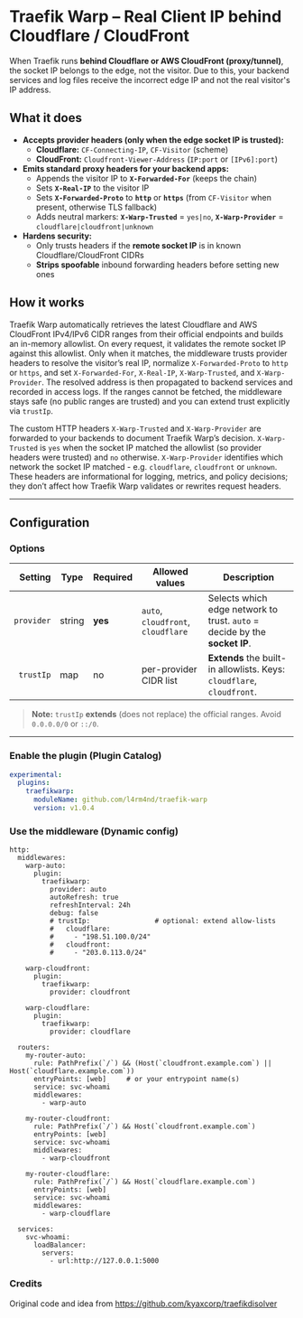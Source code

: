 # Traefik Warp – Real Client IP behind Cloudflare / CloudFront

When Traefik runs **behind Cloudflare or AWS CloudFront (proxy/tunnel)**, the socket IP belongs to the edge, not the visitor. Due to this, your backend services and log files receive the incorrect edge IP and not the real visitor's IP address.

## What it does

- **Accepts provider headers (only when the edge socket IP is trusted):**
  - **Cloudflare:** `CF-Connecting-IP`, `CF-Visitor` (scheme)
  - **CloudFront:** `Cloudfront-Viewer-Address` (`IP:port` or `[IPv6]:port`)
- **Emits standard proxy headers for your backend apps:**
  - Appends the visitor IP to **`X-Forwarded-For`** (keeps the chain)
  - Sets **`X-Real-IP`** to the visitor IP
  - Sets **`X-Forwarded-Proto`** to **`http`** or **`https`** (from `CF-Visitor` when present, otherwise TLS fallback)
  - Adds neutral markers: **`X-Warp-Trusted`** = `yes|no`, **`X-Warp-Provider`** = `cloudflare|cloudfront|unknown`
- **Hardens security:**
  - Only trusts headers if the **remote socket IP** is in known Cloudflare/CloudFront CIDRs
  - **Strips spoofable** inbound forwarding headers before setting new ones

## How it works

Traefik Warp automatically retrieves the latest Cloudflare and AWS CloudFront IPv4/IPv6 CIDR ranges from their official endpoints and builds an in-memory allowlist. On every request, it validates the remote socket IP against this allowlist. Only when it matches, the middleware trusts provider headers to resolve the visitor’s real IP, normalize `X-Forwarded-Proto` to `http` or `https`, and set `X-Forwarded-For`, `X-Real-IP`, `X-Warp-Trusted`, and `X-Warp-Provider`. The resolved address is then propagated to backend services and recorded in access logs. If the ranges cannot be fetched, the middleware stays safe (no public ranges are trusted) and you can extend trust explicitly via `trustIp`.

The custom HTTP headers `X-Warp-Trusted` and `X-Warp-Provider` are forwarded to your backends to document Traefik Warp’s decision. `X-Warp-Trusted` is `yes` when the socket IP matched the allowlist (so provider headers were trusted) and `no` otherwise. `X-Warp-Provider` identifies which network the socket IP matched - e.g. `cloudflare`, `cloudfront` or `unknown`. These headers are informational for logging, metrics, and policy decisions; they don’t affect how Traefik Warp validates or rewrites request headers.

---

## Configuration

### Options

| Setting    | Type   | Required | Allowed values                      | Description                                                                 |
|-----------:|--------|----------|-------------------------------------|-----------------------------------------------------------------------------|
| `provider` | string | **yes**  | `auto`, `cloudfront`, `cloudflare`  | Selects which edge network to trust. `auto` = decide by the **socket IP**. |
| `trustIp`  | map    | no       | per-provider CIDR list              | **Extends** the built-in allowlists. Keys: `cloudflare`, `cloudfront`.     |

> **Note:** `trustIp` **extends** (does not replace) the official ranges. Avoid `0.0.0.0/0` or `::/0`.

---

### Enable the plugin (Plugin Catalog)

```yaml
experimental:
  plugins:
    traefikwarp:
      moduleName: github.com/l4rm4nd/traefik-warp
      version: v1.0.4
````

### Use the middleware (Dynamic config)

````
http:
  middlewares:
    warp-auto:
      plugin:
        traefikwarp:
          provider: auto
          autoRefresh: true
          refreshInterval: 24h
          debug: false
          # trustIp:                # optional: extend allow-lists
          #   cloudflare:
          #     - "198.51.100.0/24"
          #   cloudfront:
          #     - "203.0.113.0/24"

    warp-cloudfront:
      plugin:
        traefikwarp:
          provider: cloudfront

    warp-cloudflare:
      plugin:
        traefikwarp:
          provider: cloudflare

  routers:
    my-router-auto:
      rule: PathPrefix(`/`) && (Host(`cloudfront.example.com`) || Host(`cloudflare.example.com`))
      entryPoints: [web]     # or your entrypoint name(s)
      service: svc-whoami
      middlewares:
        - warp-auto

    my-router-cloudfront:
      rule: PathPrefix(`/`) && Host(`cloudfront.example.com`)
      entryPoints: [web]
      service: svc-whoami
      middlewares:
        - warp-cloudfront

    my-router-cloudflare:
      rule: PathPrefix(`/`) && Host(`cloudflare.example.com`)
      entryPoints: [web]
      service: svc-whoami
      middlewares:
        - warp-cloudflare

  services:
    svc-whoami:
      loadBalancer:
        servers:
          - url:http://127.0.0.1:5000
````

### Credits

Original code and idea from https://github.com/kyaxcorp/traefikdisolver
